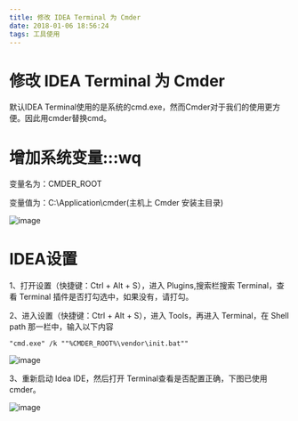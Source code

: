 ```yaml
---
title: 修改 IDEA Terminal 为 Cmder
date: 2018-01-06 18:56:24
tags: 工具使用
---
```

# 修改 IDEA Terminal 为 Cmder

默认IDEA Terminal使用的是系统的cmd.exe，然而Cmder对于我们的使用更方便。因此用cmder替换cmd。

# 增加系统变量:::wq








变量名为：CMDER_ROOT

变量值为：C:\Application\cmder(主机上 Cmder 安装主目录)


![image](https://img-blog.csdnimg.cn/20190215173035153.png)

# IDEA设置

1、打开设置（快捷键：Ctrl + Alt + S），进入 Plugins,搜索栏搜索 Terminal，查看 Terminal 插件是否打勾选中，如果没有，请打勾。


2、进入设置（快捷键：Ctrl + Alt + S），进入 Tools，再进入 Terminal，在 Shell path 那一栏中，输入以下内容


```
"cmd.exe" /k ""%CMDER_ROOT%\vendor\init.bat""
```

![image](https://img-blog.csdnimg.cn/20190215173407238.png?x-oss-process=image/watermark,type_ZmFuZ3poZW5naGVpdGk,shadow_10,text_aHR0cHM6Ly9ibG9nLmNzZG4ubmV0L3UwMTIyOTQ1MTU=,size_16,color_FFFFFF,t_70)


3、重新启动 Idea IDE，然后打开 Terminal查看是否配置正确，下图已使用cmder。

![image](https://img-blog.csdnimg.cn/20190215173605164.png?x-oss-process=image/watermark,type_ZmFuZ3poZW5naGVpdGk,shadow_10,text_aHR0cHM6Ly9ibG9nLmNzZG4ubmV0L3UwMTIyOTQ1MTU=,size_16,color_FFFFFF,t_70)